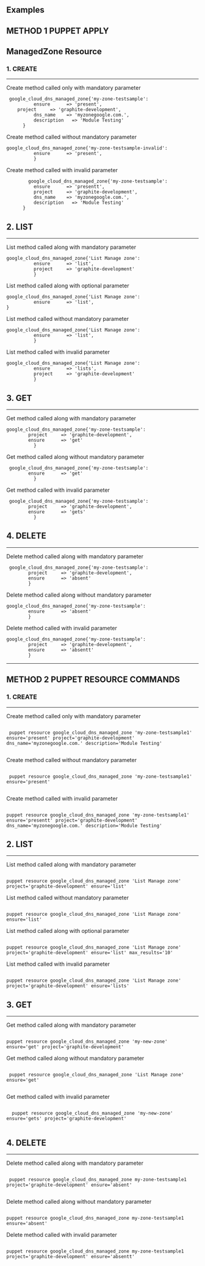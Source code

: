 ## Examples

## METHOD 1 PUPPET APPLY
## ManagedZone Resource
### 1. CREATE
------------
Create method called only with mandatory parameter 
```puppet
 google_cloud_dns_managed_zone{'my-zone-testsample':
          ensure      => 'present',
    project     => 'graphite-development',
          dns_name    => 'myzonegoogle.com.',
          description   => 'Module Testing'
      }
```

Create method called without mandatory parameter 
```puppet
google_cloud_dns_managed_zone{'my-zone-testsample-invalid':
          ensure      => 'present',
		  }
```
Create method called with invalid parameter 
```puppet
        google_cloud_dns_managed_zone{'my-zone-testsample':
          ensure      => 'presentt',
		  project     => 'graphite-development',
          dns_name    => 'myzonegoogle.com.',
          description   => 'Module Testing'
      }
```

## 2. LIST
------------
List method called along with mandatory parameter 
```puppet
google_cloud_dns_managed_zone{'List Manage zone':
		  ensure      => 'list',
		  project     => 'graphite-development'
          }
```

List method called along with optional parameter
```puppet
google_cloud_dns_managed_zone{'List Manage zone':
		  ensure      => 'list',
}
```

List method called without mandatory parameter
```puppet
google_cloud_dns_managed_zone{'List Manage zone':
		  ensure      => 'list',
		  }
```

List method called with invalid parameter 
```puppet
google_cloud_dns_managed_zone{'List Manage zone':
		  ensure      => 'lists',
		  project     => 'graphite-development'
          }
```

## 3. GET
------------

Get method called along with mandatory parameter
```puppet
google_cloud_dns_managed_zone{'my-zone-testsample':
		project     => 'graphite-development',
        ensure      => 'get'
          }
```

Get method called along without mandatory parameter
```puppet
 google_cloud_dns_managed_zone{'my-zone-testsample':
		ensure      => 'get'
          }
```

Get method called with invalid parameter 
```puppet
 google_cloud_dns_managed_zone{'my-zone-testsample':
		project     => 'graphite-development',
        ensure      => 'gets'
          }
```

## 4. DELETE
------------
Delete method called along with mandatory parameter 
```puppet
 google_cloud_dns_managed_zone{'my-zone-testsample':
		project     => 'graphite-development',
        ensure      => 'absent'
        }
```

Delete method called along without mandatory parameter 
```puppet
google_cloud_dns_managed_zone{'my-zone-testsample':
		ensure      => 'absent'
        }
```

Delete method called with invalid parameter
```puppet
google_cloud_dns_managed_zone{'my-zone-testsample':
		project     => 'graphite-development',
        ensure      => 'absentt'
        }
```

----------------------

## METHOD 2 PUPPET RESOURCE COMMANDS

### 1. CREATE
------------
Create method called only with mandatory parameter 
```puppet

 puppet resource google_cloud_dns_managed_zone 'my-zone-testsample1' ensure='present' project='graphite-development' dns_name='myzonegoogle.com.' description='Module Testing'
 
```

Create method called without mandatory parameter 
```puppet

 puppet resource google_cloud_dns_managed_zone 'my-zone-testsample1' ensure='present'
 
```
Create method called with invalid parameter 
```puppet

puppet resource google_cloud_dns_managed_zone 'my-zone-testsample1' ensure='presentt' project='graphite-development' dns_name='myzonegoogle.com.' description='Module Testing'

```

## 2. LIST
------------
List method called along with mandatory parameter 
```puppet

puppet resource google_cloud_dns_managed_zone 'List Manage zone' project='graphite-development' ensure='list'

```

List method called without mandatory parameter
```puppet

puppet resource google_cloud_dns_managed_zone 'List Manage zone' ensure='list'

```

List method called along with optional parameter
```puppet

puppet resource google_cloud_dns_managed_zone 'List Manage zone' project='graphite-development' ensure='list' max_results='10'

```

List method called with invalid parameter 
```puppet

puppet resource google_cloud_dns_managed_zone 'List Manage zone' project='graphite-development' ensure='lists'

```

## 3. GET
------------

Get method called along with mandatory parameter
```puppet

puppet resource google_cloud_dns_managed_zone 'my-new-zone' ensure='get' project='graphite-development'

```

Get method called along without mandatory parameter
```puppet

 puppet resource google_cloud_dns_managed_zone 'List Manage zone' ensure='get'
 
```

Get method called with invalid parameter 
```puppet

  puppet resource google_cloud_dns_managed_zone 'my-new-zone' ensure='gets' project='graphite-development'
  
```

## 4. DELETE
------------
Delete method called along with mandatory parameter 
```puppet

 puppet resource google_cloud_dns_managed_zone my-zone-testsample1 project='graphite-development' ensure='absent'
 
```

Delete method called along without mandatory parameter 
```puppet

puppet resource google_cloud_dns_managed_zone my-zone-testsample1 ensure='absent'

```

Delete method called with invalid parameter
```puppet

puppet resource google_cloud_dns_managed_zone my-zone-testsample1 project='graphite-development' ensure='absentt'

```

